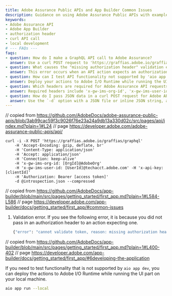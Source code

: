 ```yaml
---
title: Adobe Assurance Public APIs and App Builder Common Issues
description: Guidance on using Adobe Assurance Public APIs with example curl commands, addressing common authorization errors in Adobe App Builder, and tips for local development workflows.
keywords:
- Adobe Assurance API
- Adobe App Builder
- authorization header
- curl API call
- local development
# --- FAQs ---
faqs:
- question: How do I make a GraphQL API call to Adobe Assurance?
  answer: Use a curl POST request to 'https://graffias.adobe.io/graffias/graphql' with the appropriate headers including authorization, org ID, user ID, and client ID, and send the request payload as JSON.
- question: What causes the "missing authorization header" validation error?
  answer: This error occurs when an API action expects an authorization header but it is not provided in the request; ensure you include a valid Bearer token in the Authorization header.
- question: How can I test API functionality not supported by 'aio app dev'?
  answer: Deploy your actions to Adobe I/O Runtime while running the UI part locally using the command `aio app run --local` to simulate full integration.
- question: Which headers are required for Adobe Assurance API requests?
  answer: Required headers include 'x-gw-ims-org-id', 'x-gw-ims-user-id', 'x-api-key', 'Authorization' (with Bearer token), 'Accept', 'Content-Type', and optionally 'Accept-Encoding'.
- question: How do I pass JSON data in a curl POST request for Adobe APIs?
  answer: Use the `-d` option with a JSON file or inline JSON string, and set the 'Content-Type' header to 'application/json' to correctly send JSON payloads. 
---
```

// copied from https://github.com/AdobeDocs/adobe-assurance-public-apis/blob/3ab99cac59f3c9026f76e23a24a9db13a330d02c/src/pages/api/index.md?plain=1#L24
// page https://developer.adobe.com/adobe-assurance-public-apis/api/

```console
curl -i -X POST 'https://graffias.adobe.io/graffias/graphql' 
    -H 'Accept-Encoding: gzip, deflate, br' 
    -H 'Content-Type: application/json' 
    -H 'Accept: application/json' 
    -H 'Connection: keep-alive' 
    -H 'x-gw-ims-org-id: [OrgId]@AdobeOrg' 
    -H 'x-gw-ims-user-id: [UserId]@techacct.adobe.com' -H 'x-api-key: [clientId]' 
    -H 'Authorization: Bearer [access token]' 
    -d @introspection.json --compressed
```

// copied from https://github.com/AdobeDocs/app-builder/blob/main/src/pages/getting_started/first_app.md?plain=1#L584-L586
// page https://developer.adobe.com/app-builder/docs/getting_started/first_app/#common-issues

1. Validation error. If you see the following error, it is because you did not pass in an authorization header to an action expecting one.

    ```bash
    {"error": "cannot validate token, reason: missing authorization header"}
    ```

// copied from https://github.com/AdobeDocs/app-builder/blob/main/src/pages/getting_started/first_app.md?plain=1#L400-402
// page https://developer.adobe.com/app-builder/docs/getting_started/first_app/#6developing-the-application

If you need to test functionality that is not supported by `aio app dev`, you can deploy the actions to Adobe I/O Runtime while running the UI part on your local machine.

```bash
aio app run --local
```
